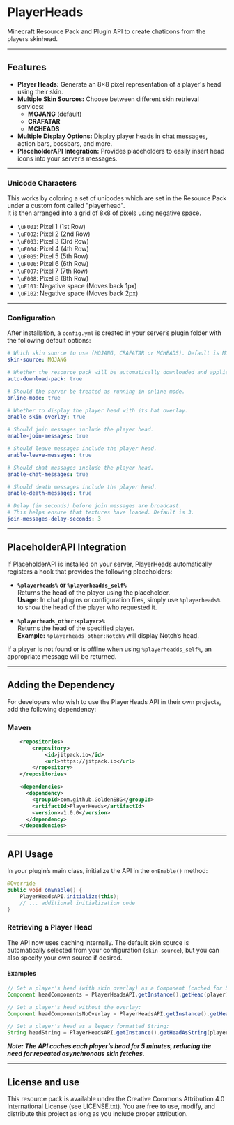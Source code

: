 # PlayerHeads

Minecraft Resource Pack and Plugin API to create chaticons from the players skinhead.


---
## Features
- **Player Heads:** Generate an 8×8 pixel representation of a player's head using their skin.
- **Multiple Skin Sources:** Choose between different skin retrieval services:
    - **MOJANG** (default)
    - **CRAFATAR**
    - **MCHEADS**
- **Multiple Display Options:** Display player heads in chat messages, action bars, bossbars, and more.
- **PlaceholderAPI Integration:** Provides placeholders to easily insert head icons into your server’s messages.

---

### Unicode Characters

This works by coloring a set of unicodes which are set in the Resource Pack under a custom font called "playerhead".  
It is then arranged into a grid of 8x8 of pixels using negative space.

- `\uF001`: Pixel 1 (1st Row)
- `\uF002`: Pixel 2 (2nd Row)
- `\uF003`: Pixel 3 (3rd Row)
- `\uF004`: Pixel 4 (4th Row)
- `\uF005`: Pixel 5 (5th Row)
- `\uF006`: Pixel 6 (6th Row)
- `\uF007`: Pixel 7 (7th Row)
- `\uF008`: Pixel 8 (8th Row)
- `\uF101`: Negative space (Moves back 1px)
- `\uF102`: Negative space (Moves back 2px)

---
### Configuration
After installation, a `config.yml` is created in your server’s plugin folder with the following default options:

```yml
# Which skin source to use (MOJANG, CRAFATAR or MCHEADS). Default is MOJANG.
skin-source: MOJANG

# Whether the resource pack will be automatically downloaded and applied for every player.
auto-download-pack: true

# Should the server be treated as running in online mode.
online-mode: true

# Whether to display the player head with its hat overlay.
enable-skin-overlay: true

# Should join messages include the player head.
enable-join-messages: true

# Should leave messages include the player head.
enable-leave-messages: true

# Should chat messages include the player head.
enable-chat-messages: true

# Should death messages include the player head.
enable-death-messages: true

# Delay (in seconds) before join messages are broadcast.
# This helps ensure that textures have loaded. Default is 3.
join-messages-delay-seconds: 3

```
---

## PlaceholderAPI Integration

If PlaceholderAPI is installed on your server, PlayerHeads automatically registers a hook that provides the following placeholders:

- **`%playerheads%` or `%playerheadds_self%`**  
  Returns the head of the player using the placeholder.  
  **Usage:** In chat plugins or configuration files, simply use `%playerheads%` to show the head of the player who requested it.

- **`%playerheads_other:<player>%`**  
  Returns the head of the specified player.  
  **Example:** `%playerheads_other:Notch%` will display Notch’s head.

If a player is not found or is offline when using `%playerheadds_self%`, an appropriate message will be returned.

---

## Adding the Dependency

For developers who wish to use the PlayerHeads API in their own projects, add the following dependency:

### Maven
```xml
    <repositories>
        <repository>
            <id>jitpack.io</id>
            <url>https://jitpack.io</url>
        </repository>
    </repositories>

    <dependencies>
      <dependency>
        <groupId>com.github.GoldenSBG</groupId>
        <artifactId>PlayerHeads</artifactId>
        <version>v1.0.0</version>
      </dependency>
    </dependencies>
```

---
## API Usage
In your plugin’s main class, initialize the API in the `onEnable()` method:
``` java
@Override
public void onEnable() {
    PlayerHeadsAPI.initialize(this);
    // ... additional initialization code
}
```

### Retrieving a Player Head
The API now uses caching internally. The default skin source is automatically selected from your configuration (`skin-source`), but you can also specify your own source if desired.
#### Examples
``` java
// Get a player's head (with skin overlay) as a Component (cached for 5 minutes)
Component headComponents = PlayerHeadsAPI.getInstance().getHead(player);

// Get a player's head without the overlay:
Component headComponentsNoOverlay = PlayerHeadsAPI.getInstance().getHead(player, false);

// Get a player's head as a legacy formatted String:
String headString = PlayerHeadsAPI.getInstance().getHeadAsString(player);
```
***Note: The API caches each player’s head for 5 minutes, reducing the need for repeated asynchronous skin fetches.***

---

## License and use
This resource pack is available under the Creative Commons Attribution 4.0 International License (see LICENSE.txt). You are free to use, modify, and distribute this project as long as you include proper attribution.

